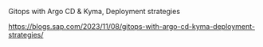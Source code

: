 Gitops with Argo CD & Kyma, Deployment strategies

https://blogs.sap.com/2023/11/08/gitops-with-argo-cd-kyma-deployment-strategies/
